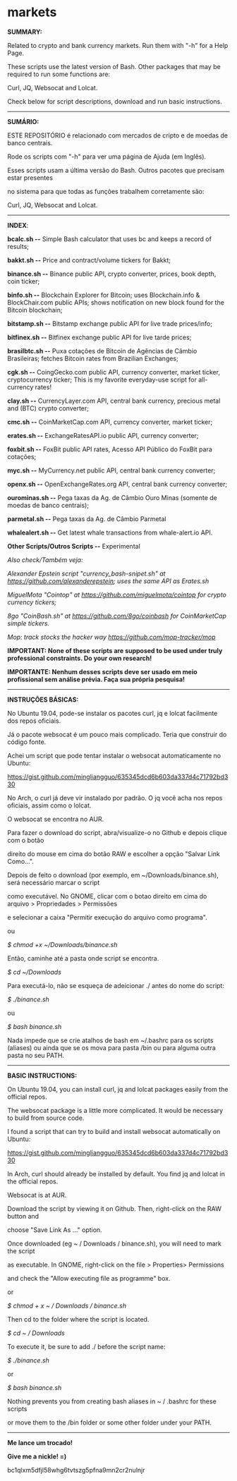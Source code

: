 # markets
<b>SUMMARY:</b>

Related to crypto and bank currency markets. Run them with "-h" for a Help Page.

These scripts use the latest version of Bash. Other packages that may be required to run some functions are:

Curl, JQ, Websocat and Lolcat.

Check below for script descriptions, download and run basic instructions.

-------------------------------------------------------------------------------------------------

<b>SUMÁRIO:</b>

ESTE REPOSITÓRIO é relacionado com mercados de cripto e de moedas de banco centrais.

Rode os scripts com "-h" para ver uma página de Ajuda (em Inglês).

Esses scripts usam a última versão do Bash. Outros pacotes que precisam estar presentes

no sistema para que todas as funções trabalhem corretamente são:

Curl, JQ, Websocat and Lolcat.

-------------------------------------------------------------------------------------------------

<b>INDEX</b>:

<b>bcalc.sh --</b> Simple Bash calculator that uses bc and keeps a record of results;

<b>bakkt.sh --</b> Price and contract/volume tickers for Bakkt;

<b>binance.sh --</b>  Binance public API, crypto converter, prices, book depth, coin ticker;

<b>binfo.sh --</b> Blockchain Explorer for Bitcoin; uses Blockchain.info & BlockChair.com public APIs; shows notification on new block found for the Bitcoin blockchain;

<b>bitstamp.sh --</b> Bitstamp exchange public API for live trade prices/info;

<b>bitfinex.sh --</b> Bitfinex exchange public API for live tarde prices;

<b>brasilbtc.sh --</b> Puxa cotações de Bitcoin de Agências de Câmbio Brasileiras; fetches Bitcoin rates from Brazilian Exchanges;

<b>cgk.sh --</b> CoingGecko.com public API, currency converter, market ticker, cryptocurrency ticker;
This is my favorite everyday-use script for all-currency rates!

<b>clay.sh --</b> CurrencyLayer.com API, central bank currency, precious metal and (BTC) crypto converter;

<b>cmc.sh --</b>  CoinMarketCap.com API, currency converter, market ticker;

<b>erates.sh --</b> ExchangeRatesAPI.io public API, currency converter;

<b>foxbit.sh --</b> FoxBit public API rates, Acesso API Público do FoxBit para cotações;

<b>myc.sh --</b> MyCurrency.net public API, central bank currency converter;

<b>openx.sh --</b> OpenExchangeRates.org API, central bank currency converter;

<b>ourominas.sh --</b> Pega taxas da Ag. de Câmbio Ouro Minas (somente de moedas de banco centrais);

<b>parmetal.sh --</b> Pega taxas da Ag. de Câmbio Parmetal

<b>whalealert.sh --</b> Get latest whale transactions from whale-alert.io API.

<b>Other Scripts/Outros Scripts --</b> Experimental

<i>Also check/Também veja:

Alexander Epstein script "currency_bash-snipet.sh" at <https://github.com/alexanderepstein>; uses the same API as Erates.sh

MiguelMota "Cointop" at <https://github.com/miguelmota/cointop> for crypto currency tickers;

8go "CoinBash.sh" at <https://github.com/8go/coinbash> for CoinMarketCap simple tickers.

Mop: track stocks the hacker way https://github.com/mop-tracker/mop</i>

<b>IMPORTANT: None of these scripts are supposed to be used under truly professional constraints. Do your own research!

IMPORTANTE: Nenhum desses scripts deve ser usado em meio profissional sem análise prévia. Faça sua própria pesquisa!</b>

-------------------------------------------------------------------------------------------------

<b>INSTRUÇÕES BÁSICAS:</b>

No Ubuntu 19.04, pode-se instalar os pacotes curl, jq e lolcat facilmente dos repos oficiais.

Já o pacote websocat é um pouco mais complicado. Teria que construir do código fonte.

Achei um script que pode tentar instalar o websocat automaticamente no Ubuntu:

https://gist.github.com/mingliangguo/635345dcd6b603da337d4c71792bd330


No Arch, o curl já deve vir instalado por padrão. O jq você acha nos repos oficiais, assim como o lolcat.

O websocat se encontra no AUR.


Para fazer o download do script, abra/visualize-o no Github e depois clique com o botão

direito do mouse em cima do botão RAW e escolher a opção "Salvar Link Como...".

Depois de feito o download (por exemplo, em ~/Downloads/binance.sh), será necessário marcar o script

como executável. No GNOME, clicar com o botao direito em cima do arquivo > Propriedades > Permissões 

e selecionar a caixa "Permitir execução do arquivo como programa".

ou

<i>$ chmod +x ~/Downloads/binance.sh</i>

Então, caminhe até a pasta onde script se encontra.

<i>$ cd ~/Downloads</i>


Para executá-lo, não se esqueça de adeicionar ./ antes do nome do script:

<i>$ ./binance.sh</i>

ou

<i>$ bash binance.sh</i>


Nada impede que se crie atalhos de bash em ~/.bashrc para os scripts (aliases)
ou ainda que se os mova para pasta /bin ou para alguma outra pasta no seu PATH.

-------------------------------------------------------------------------------------------------

<b>BASIC INSTRUCTIONS:</b>

On Ubuntu 19.04, you can install curl, jq and lolcat packages easily from the official repos.

The websocat package is a little more complicated. It would be necessary to build from source code.

I found a script that can try to build and install websocat automatically on Ubuntu:

https://gist.github.com/mingliangguo/635345dcd6b603da337d4c71792bd330


In Arch, curl should already be installed by default. You find jq and lolcat in the official repos.

Websocat is at AUR.


Download the script by viewing it on Github. Then, right-click on the RAW button and

choose "Save Link As ..." option.


Once downloaded (eg ~ / Downloads / binance.sh), you will need to mark the script

as executable. In GNOME, right-click on the file > Properties> Permissions

and check the "Allow executing file as programme" box.

or

<i>$ chmod + x ~ / Downloads / binance.sh</i>


Then cd to the folder where the script is located.

<i>$ cd ~ / Downloads</i>


To execute it, be sure to add ./ before the script name:

<i>$ ./binance.sh</i>

or

<i>$ bash binance.sh</i>


Nothing prevents you from creating bash aliases in ~ / .bashrc for these scripts

or move them to the /bin folder or some other folder under your PATH.

-------------------------------------------------------------------------------------------------
<b>Me lance um trocado!</b>

<b>Give me a nickle! =)</b>

bc1qlxm5dfjl58whg6tvtszg5pfna9mn2cr2nulnjr

